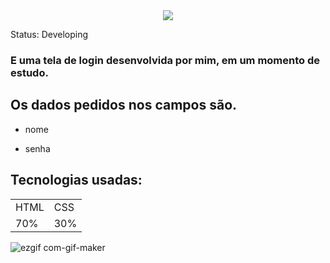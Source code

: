 <center><img src="https://user-images.githubusercontent.com/94816709/156681503-4a0761c4-8c40-452c-bbb3-f9eb46db2c74.png"></center>

Status: Developing

### E uma tela de login desenvolvida por mim, em um momento de estudo. 

## Os dados pedidos nos campos são.

+ nome

+ senha

## Tecnologias usadas:

<table>
  <tr>
    <td>HTML</td>
    <td>CSS</td>
    <tr/>
  <tr>
    <td>70%</td>
    <td>30%</td>
   <tr/>
  </table>


![ezgif com-gif-maker](https://user-images.githubusercontent.com/94816709/156682591-dce000df-5d54-4e1e-8532-b7bfd59332e3.gif)
